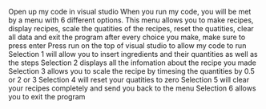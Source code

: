 Open up my code in visual studio
When you run my code, you will be  met by a menu with 6 different options. This menu allows you to make recipes, display recipes, scale the quatities of the recipes, reset the quatities, clear all data and exit the program
after every choice you make, make sure to press enter
Press run on the top of visual studio to allow my code to run
Selection 1 will allow you to insert ingredients and their quantities as well as the steps
Selection 2 displays all the infomation about the recipe  you made
Selection 3 allows you to scale the recipe by timesing the quantities by 0.5 or 2 or 3
Selection 4 will reset your quatities to zero
Selection 5 will clear your recipes completely and send you back to the menu
Selection 6 allows you to exit the program
